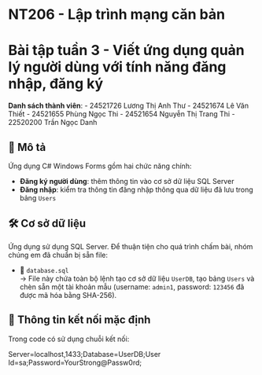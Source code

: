 ﻿# NT206 - Lập trình mạng căn bản
# Bài tập tuần 3 - Viết ứng dụng quản lý người dùng với tính năng đăng nhập, đăng ký
**Danh sách thành viên**:
	- 24521726	Lương Thị Anh Thư
	- 24521674	Lê Văn Thiết
	- 24521655	Phùng Ngọc Thi
	- 24521654	Nguyễn Thị Trang Thi
	- 22520200	Trần Ngọc Danh

## 📝 Mô tả
Ứng dụng C# Windows Forms gồm hai chức năng chính:
- **Đăng ký người dùng**: thêm thông tin vào cơ sở dữ liệu SQL Server
- **Đăng nhập**: kiểm tra thông tin đăng nhập thông qua dữ liệu đã lưu trong bảng `Users`

## 🛠️ Cơ sở dữ liệu

Ứng dụng sử dụng SQL Server. Để thuận tiện cho quá trình chấm bài, nhóm chúng em đã chuẩn bị sẵn file:

- 📁 `database.sql`  
  → File này chứa toàn bộ lệnh tạo cơ sở dữ liệu `UserDB`, tạo bảng `Users` và chèn sẵn một tài khoản mẫu (username: `admin1`, password: `123456` đã được mã hóa bằng SHA-256).

## 🔐 Thông tin kết nối mặc định

Trong code có sử dụng chuỗi kết nối:

Server=localhost,1433;Database=UserDB;User Id=sa;Password=YourStrong@Passw0rd;
